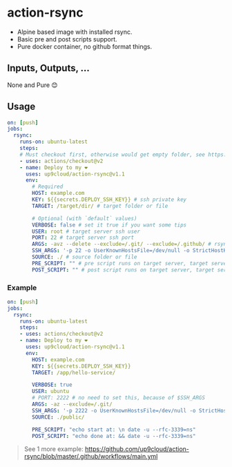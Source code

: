 # action-rsync

- Alpine based image with installed rsync.
- Basic pre and post scripts support.
- Pure docker container, no github format things.

## Inputs, Outputs, ...

None and Pure 😊

## Usage

```yml
on: [push]
jobs:
  rsync:
    runs-on: ubuntu-latest
    steps:
    # Must checkout first, otherwise would get empty folder, see https://github.com/actions/checkout
    - uses: actions/checkout@v2
    - name: Deploy to my ❤️
      uses: up9cloud/action-rsync@v1.1
      env:
        # Required
        HOST: example.com
        KEY: ${{secrets.DEPLOY_SSH_KEY}} # ssh private key
        TARGET: /target/dir/ # target folder or file

        # Optional (with `default` values)
        VERBOSE: false # set it true if you want some tips
        USER: root # target server ssh user
        PORT: 22 # target server ssh port
        ARGS: -avz --delete --exclude=/.git/ --exclude=/.github/ # rsync arguments
        SSH_ARGS: '-p 22 -o UserKnownHostsFile=/dev/null -o StrictHostKeyChecking=no -o LogLevel=quiet' # ssh arguments, if you set this, the PORT would be ignored.
        SOURCE: ./ # source folder or file
        PRE_SCRIPT: "" # pre script runs on target server, target server must support `mktemp` command
        POST_SCRIPT: "" # post script runs on target server, target server must support `mktemp` command
```

### Example

```yml
on: [push]
jobs:
  rsync:
    runs-on: ubuntu-latest
    steps:
    - uses: actions/checkout@v2
    - name: Deploy to my ❤️
      uses: up9cloud/action-rsync@v1.1
      env:
        HOST: example.com
        KEY: ${{secrets.DEPLOY_SSH_KEY}}
        TARGET: /app/hello-service/

        VERBOSE: true
        USER: ubuntu
        # PORT: 2222 # no need to set this, because of $SSH_ARGS
        ARGS: -az --exclude=/.git/
        SSH_ARGS: '-p 2222 -o UserKnownHostsFile=/dev/null -o StrictHostKeyChecking=no'
        SOURCE: ./public/

        PRE_SCRIPT: "echo start at: \n date -u --rfc-3339=ns"
        POST_SCRIPT: "echo done at: && date -u --rfc-3339=ns"
```

> See 1 more example: https://github.com/up9cloud/action-rsync/blob/master/.github/workflows/main.yml
